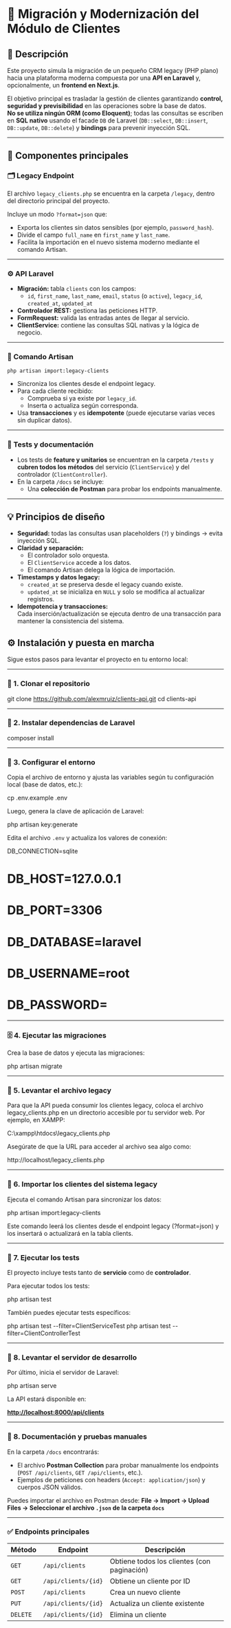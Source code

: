 # 🧩 Migración y Modernización del Módulo de Clientes

## 📄 Descripción

Este proyecto simula la migración de un pequeño CRM legacy (PHP plano) hacia una plataforma moderna compuesta por una **API en Laravel** y, opcionalmente, un **frontend en Next.js**.

El objetivo principal es trasladar la gestión de clientes garantizando **control, seguridad y previsibilidad** en las operaciones sobre la base de datos.  
**No se utiliza ningún ORM (como Eloquent)**; todas las consultas se escriben en **SQL nativo** usando el facade `DB` de Laravel (`DB::select`, `DB::insert`, `DB::update`, `DB::delete`) y **bindings** para prevenir inyección SQL.

---

## 🧱 Componentes principales

### 🗂 Legacy Endpoint
El archivo `legacy_clients.php` se encuentra en la carpeta `/legacy`, dentro del directorio principal del proyecto.

Incluye un modo `?format=json` que:
- Exporta los clientes sin datos sensibles (por ejemplo, `password_hash`).
- Divide el campo `full_name` en `first_name` y `last_name`.
- Facilita la importación en el nuevo sistema moderno mediante el comando Artisan.

---

### ⚙️ API Laravel
- **Migración:** tabla `clients` con los campos:
  - `id`, `first_name`, `last_name`, `email`, `status` (o `active`), `legacy_id`, `created_at`, `updated_at`
- **Controlador REST:** gestiona las peticiones HTTP.
- **FormRequest:** valida las entradas antes de llegar al servicio.
- **ClientService:** contiene las consultas SQL nativas y la lógica de negocio.

---

### 🧭 Comando Artisan
`php artisan import:legacy-clients`

- Sincroniza los clientes desde el endpoint legacy.
- Para cada cliente recibido:
  - Comprueba si ya existe por `legacy_id`.
  - Inserta o actualiza según corresponda.
- Usa **transacciones** y es **idempotente** (puede ejecutarse varias veces sin duplicar datos).

---

### 🧪 Tests y documentación
- Los tests de **feature y unitarios** se encuentran en la carpeta `/tests` y **cubren todos los métodos** del servicio (`ClientService`) y del controlador (`ClientController`).
- En la carpeta `/docs` se incluye:
  - Una **colección de Postman** para probar los endpoints manualmente.

---

## 💡 Principios de diseño

- **Seguridad:** todas las consultas usan placeholders (`?`) y bindings → evita inyección SQL.
- **Claridad y separación:**  
  - El controlador solo orquesta.  
  - El `ClientService` accede a los datos.  
  - El comando Artisan delega la lógica de importación.
- **Timestamps y datos legacy:**  
  - `created_at` se preserva desde el legacy cuando existe.  
  - `updated_at` se inicializa en `NULL` y solo se modifica al actualizar registros.
- **Idempotencia y transacciones:**  
  Cada inserción/actualización se ejecuta dentro de una transacción para mantener la consistencia del sistema.


## ⚙️ Instalación y puesta en marcha

Sigue estos pasos para levantar el proyecto en tu entorno local:

---

### 🧩 1. Clonar el repositorio

git clone https://github.com/alexmruiz/clients-api.git
cd clients-api

---

### 🐘 2. Instalar dependencias de Laravel

composer install

---

### 🔧 3. Configurar el entorno

Copia el archivo de entorno y ajusta las variables según tu configuración local (base de datos, etc.):

cp .env.example .env

Luego, genera la clave de aplicación de Laravel:

php artisan key:generate

Edita el archivo `.env` y actualiza los valores de conexión:

DB_CONNECTION=sqlite
# DB_HOST=127.0.0.1
# DB_PORT=3306
# DB_DATABASE=laravel
# DB_USERNAME=root
# DB_PASSWORD=

---

### 🗄️ 4. Ejecutar las migraciones

Crea la base de datos y ejecuta las migraciones:

php artisan migrate

---

### 🧪 5. Levantar el archivo legacy

Para que la API pueda consumir los clientes legacy, coloca el archivo legacy_clients.php en un directorio accesible por tu servidor web. Por ejemplo, en XAMPP:

C:\xampp\htdocs\legacy_clients.php

Asegúrate de que la URL para acceder al archivo sea algo como:

http://localhost/legacy_clients.php

---

### 🔄 6. Importar los clientes del sistema legacy

Ejecuta el comando Artisan para sincronizar los datos:

php artisan import:legacy-clients

Este comando leerá los clientes desde el endpoint legacy (?format=json) y los insertará o actualizará en la tabla clients.

---

### 🧪 7. Ejecutar los tests

El proyecto incluye tests tanto de **servicio** como de **controlador**.

Para ejecutar todos los tests:

php artisan test

También puedes ejecutar tests específicos:

php artisan test --filter=ClientServiceTest
php artisan test --filter=ClientControllerTest

---

### 🚀 8. Levantar el servidor de desarrollo

Por último, inicia el servidor de Laravel:

php artisan serve

La API estará disponible en:

**[http://localhost:8000/api/clients](http://localhost:8000/api/clients)**

---

### 🧰 8. Documentación y pruebas manuales

En la carpeta `/docs` encontrarás:

* El archivo **Postman Collection** para probar manualmente los endpoints (`POST /api/clients`, `GET /api/clients`, etc.).
* Ejemplos de peticiones con headers (`Accept: application/json`) y cuerpos JSON válidos.

Puedes importar el archivo en Postman desde:
**File → Import → Upload Files → Seleccionar el archivo `.json` de la carpeta `docs`**

---

### ✅ Endpoints principales

| Método   | Endpoint            | Descripción                                 |
| -------- | ------------------- | ------------------------------------------- |
| `GET`    | `/api/clients`      | Obtiene todos los clientes (con paginación) |
| `GET`    | `/api/clients/{id}` | Obtiene un cliente por ID                   |
| `POST`   | `/api/clients`      | Crea un nuevo cliente                       |
| `PUT`    | `/api/clients/{id}` | Actualiza un cliente existente              |
| `DELETE` | `/api/clients/{id}` | Elimina un cliente                          |

